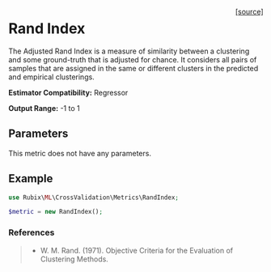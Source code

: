 <span style="float:right;"><a href="https://github.com/RubixML/ML/blob/master/src/CrossValidation/Metrics/RandIndex.php">[source]</a></span>

# Rand Index
The Adjusted Rand Index is a measure of similarity between a clustering and some ground-truth that is adjusted for chance. It considers all pairs of samples that are assigned in the same or different clusters in the predicted and empirical clusterings.

**Estimator Compatibility:** Regressor

**Output Range:** -1 to 1

## Parameters
This metric does not have any parameters.

## Example
```php
use Rubix\ML\CrossValidation\Metrics\RandIndex;

$metric = new RandIndex();
```

### References
>- W. M. Rand. (1971). Objective Criteria for the Evaluation of  Clustering Methods.